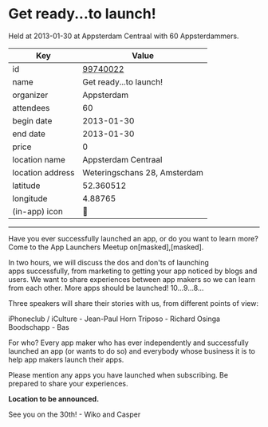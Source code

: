 # Get ready...to launch!
Held at 2013-01-30 at Appsterdam Centraal with 60 Appsterdammers.
        
|Key|Value
|---|---|
|id|[99740022](https://www.meetup.com/appsterdam/events/99740022/)|
|name|Get ready...to launch!|
|organizer|Appsterdam|
|attendees|60|
|begin date|2013-01-30|
|end date|2013-01-30|
|price|0|
|location name|Appsterdam Centraal|
|location address|Weteringschans 28, Amsterdam|
|latitude|52.360512|
|longitude|4.88765|
|(in-app) icon|🚀|

---

Have you ever successfully launched an app, or do you want to learn more? Come to the App Launchers Meetup on[masked],[masked].

In two hours, we will discuss the dos and don'ts of launching apps successfully, from marketing to getting your app noticed by blogs and users. We want to share experiences between app makers so we can learn from each other. More apps should be launched! 10…9…8...

Three speakers will share their stories with us, from different points of view:

iPhoneclub / iCulture - Jean-Paul Horn Triposo - Richard Osinga Boodschapp - Bas

For who? Every app maker who has ever independently and successfully launched an app (or wants to do so) and everybody whose business it is to help app makers launch their apps.

Please mention any apps you have launched when subscribing. Be prepared to share your experiences.

**Location to be announced.**

See you on the 30th! - Wiko and Casper


